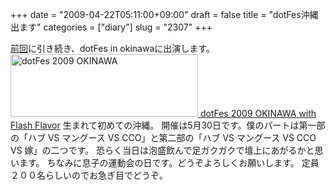 +++
date = "2009-04-22T05:11:00+09:00"
draft = false
title = "dotFes沖縄出ます"
categories = ["diary"]
slug = "2307"
+++

<a href="http://blog.dotfes.jp/?eid=724976" target="_blank">前回</a>に引き続き、dotFes in okinawaに出演します。
<a href="http://dotfes.jp/" target="_blank"><img src="http://www.dotfes.jp/banner/dotfes_okinawa_300x100.jpg" alt="dotFes 2009 OKINAWA" width="300" height="100" />
dotFes 2009 OKINAWA with Flash Flavor</a>
生まれて初めての沖縄。
開催は5月30日です。僕のパートは第一部の「ハブ VS マングース VS CCO」と第二部の「ハブ VS マングース VS CCO VS 嫁」の二つです。
恐らく当日は泡盛飲んで足ガクガクで壇上にあがるかと思います。
ちなみに息子の運動会の日です。どうぞよろしくお願いします。
定員２００名らしいのでお急ぎ目でどうぞ。
